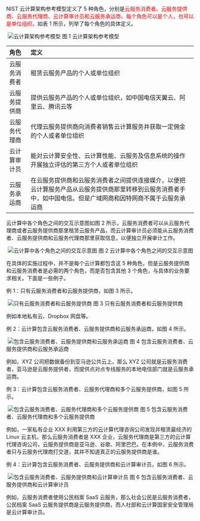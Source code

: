 NIST 云计算架构参考模型定义了 5 种角色，分别是<font color='red'>云服务消费者、云服务提供商、云服务代理商、云计算审计员和云服务承运商。每个角色可以是个人，也可以是单位组织。</font>如表 1 所示，列举了每个角色的具体定义。

​	![云计算架构参考模型](http://c.biancheng.net/uploads/allimg/190528/5-1Z52Q0405O06.jpg)
 图 1 云计算架构参考模型



| 角色         | 定义                                                         |
| :----------- | :----------------------------------------------------------- |
| 云服务消费者 | 租赁云服务产品的个人或单位组织                               |
| 云服务提供商 | 提供云服务产品的个人或单位组织，如中国电信天翼云、阿里云、腾讯云等 |
| 云服务代理商 | 代理云服务提供商向消费者销售云计算服务并获取一定佣金的个人或者单位组织 |
| 云计算审计员 | 能对云计算安全性、云计算性能、云服务及信息系统的操作开展独立评估的第三方个人或者单位组织 |
| 云服务承运商 | 在云服务提供商和云服务消费者之间提供连接媒介，以便把云计算服务产品从云服务提供商那里转移到云服务消费者手中，如中国电信。但是广域网商和因特网商不属于云服务承运商 |


 云计算中各个角色之间的交互示意图如图 2 所示，云服务消费者可以从云服务代理商或者云服务提供商那里租赁云服务产品，而云计算审计员必须能从云服务消费者、云服务提供商和云服务代理商那里获取信息，以便独立开展审计工作。

​	![云计算中各个角色之间的交互示意图](http://c.biancheng.net/uploads/allimg/190528/5-1Z52Q05105J7.gif)
 图 2 云计算中各个角色之间的交互示意图


 在具体的实施过程中，并不是每个云计算都包含这 5 种角色，但是云服务提供商和云服务消费者是必需的两个角色，而是否包含其他 3 个角色，与具体的业务要求相关。下面是一些例子。

 例 1：只有云服务消费者和云服务提供商，如图 3 所示。

​	![只有云服务消费者和云服务提供商](http://c.biancheng.net/uploads/allimg/190528/5-1Z52Q0535KA.jpg)
 图 3 只有云服务消费者和云服务提供商


 例如本地私有云、Dropbox 网盘等。

 例 2：云计算包含云服务消费者、云服务提供商和云服务承运商，如图 4 所示。

​	![包含云服务消费者、云服务提供商和云服务承运商](http://c.biancheng.net/uploads/allimg/190528/5-1Z52Q05542327.jpg)
 图 4 包含云服务消费者、云服务提供商和云服务承运商


 例如，XYZ 公司把数据备份到亚马逊公共云上，那么 XYZ 公司就是云服务消费者，亚马逊是云服务提供者，而提供点对点专线服务的本地电信部门就是云服务承运商。

 例 3：云计算包含云服务消费者、云服务代理商和多个云服务提供商，如图 5 所示。

​	![包含云服务消费者、云服务代理商和多个云服务提供商](http://c.biancheng.net/uploads/allimg/190528/5-1Z52Q05PO01.jpg)
 图 5 包含云服务消费者、云服务代理商和多个云服务提供商


 例如，一家私有企业 XXX 利用第三方的云计算代理咨询公司发现并租赁最经济的 Linux 云主机，那么云服务消费者是 XXX  企业，云服务代理商是第三方的云计算代理咨询公司，云服务提供商是亚马逊、谷歌、阿里巴巴。在本例中，云服务消费者只与云服务代理商打交道，其并不知道真正的云服务提供商是谁。

 例 4：云计算包含云服务消费者、云服务提供商和云计算审计员，如图 6 所示。

​	![包含云服务消费者、云服务提供商和云计算审计员](http://c.biancheng.net/uploads/allimg/190528/5-1Z52Q1001D35.gif)
 图 6 包含云服务消费者、云服务提供商和云计算审计员


 例如，云服务消费者使用公民档案 SaaS 云服务，那么社会公民是云服务消费者，公民档案 SaaS 云服务提供商是云服务提供商，而人社部和云计算国家安全管理局是云计算审计员。